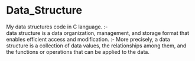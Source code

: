 # Data_Structure
My data structures code in C language. :-  
data structure is a data organization, management, and storage format that enables efficient access and modification. :- 
More precisely, a data structure is a collection of data values, the relationships among them, and the functions or operations that can be applied to the data.
